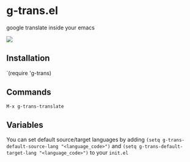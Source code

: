# g-trans.el
google translate inside your emacs

![](https://raw.githubusercontent.com/m3xan1k/assets/master/g-trans.gif)

## Installation

`(require 'g-trans)

## Commands
`M-x g-trans-translate`

## Variables
You can set default source/target languages
by adding
`(setq g-trans-default-source-lang "<language_code>")`
and
`(setq g-trans-default-target-lang "<language_code>")`
to your `init.el`
